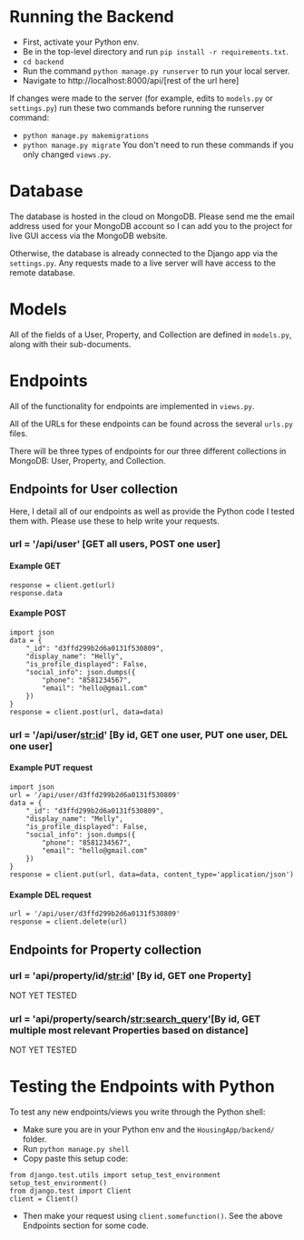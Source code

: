 # Running the Backend

- First, activate your Python env.
- Be in the top-level directory and run ```pip install -r requirements.txt```.
- ```cd backend``` 
- Run the command ```python manage.py runserver``` to run your local server.
- Navigate to http://localhost:8000/api/[rest of the url here]

If changes were made to the server (for example, edits to ```models.py``` or ```settings.py```)
run these two commands before running the runserver command:
- ```python manage.py makemigrations```
- ```python manage.py migrate```
You don't need to run these commands if you only changed ```views.py```.

# Database

The database is hosted in the cloud on MongoDB. Please send me the email address used for your
MongoDB account so I can add you to the project for live GUI access via the MongoDB website.

Otherwise, the database is already connected to the Django app via the ```settings.py```. Any requests made
to a live server will have access to the remote database.

# Models

All of the fields of a User, Property, and Collection are defined in ```models.py```, along with
their sub-documents.

# Endpoints

All of the functionality for endpoints are implemented in ```views.py```.

All of the URLs for these endpoints can be found across the several ```urls.py``` files.

There will be three types of endpoints for our three different collections in MongoDB: User, Property, and Collection.

## Endpoints for User collection

Here, I detail all of our endpoints as well as provide the Python code I tested them with. 
Please use these to help write your requests.

### url = '/api/user' [GET all users, POST one user]

#### Example GET 
```
response = client.get(url)
response.data
```

#### Example POST 
```
import json
data = {
	"_id": "d3ffd299b2d6a0131f530809",
	"display_name": "Helly",
	"is_profile_displayed": False,
	"social_info": json.dumps({
		"phone": "8581234567",
		"email": "hello@gmail.com"
	})
}
response = client.post(url, data=data)
```

### url = '/api/user/<str:id>' [By id, GET one user, PUT one user, DEL one user]

#### Example PUT request 
```
import json
url = '/api/user/d3ffd299b2d6a0131f530809'
data = {
	"_id": "d3ffd299b2d6a0131f530809",
	"display_name": "Melly",
	"is_profile_displayed": False,
	"social_info": json.dumps({
		"phone": "8581234567",
		"email": "hello@gmail.com"
	})
}
response = client.put(url, data=data, content_type='application/json')
```

#### Example DEL request 
```
url = '/api/user/d3ffd299b2d6a0131f530809'
response = client.delete(url)
```

## Endpoints for Property collection

### url = 'api/property/id/<str:id>' [By id, GET one Property]

NOT YET TESTED

### url = 'api/property/search/<str:search_query>'[By id, GET multiple most relevant Properties based on distance]

NOT YET TESTED

# Testing the Endpoints with Python

To test any new endpoints/views you write through the Python shell:
- Make sure you are in your Python env and the ```HousingApp/backend/``` folder.
- Run ```python manage.py shell```
- Copy paste this setup code:
```
from django.test.utils import setup_test_environment
setup_test_environment()
from django.test import Client
client = Client()
```
- Then make your request using ```client.somefunction()```. See the above Endpoints section for some code.

